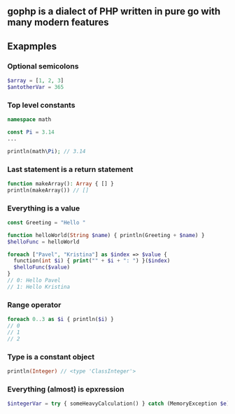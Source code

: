 ## gophp is a dialect of PHP written in pure go with many modern features 

## Exapmples

### Optional semicolons
```php
$array = [1, 2, 3]
$antotherVar = 365
```

### Top level constants
```php
namespace math

const Pi = 3.14
...

println(math\Pi); // 3.14

```

### Last statement is a return statement
```php
function makeArray(): Array { [] }
println(makeArray()) // []
```

### Everything is a value
```php
const Greeting = "Hello "

function helloWorld(String $name) { println(Greeting + $name) }
$helloFunc = helloWorld

foreach ["Pavel", "Kristina"] as $index => $value {
  function(int $i) { print("" + $i + ": ") }($index)
  $helloFunc($value)
}
// 0: Hello Pavel
// 1: Hello Kristina
```

### Range operator
```php
foreach 0..3 as $i { println($i) }
// 0
// 1
// 2
```

### Type is a constant object
```php
println(Integer) // <type 'ClassInteger'>
```

### Everything (almost) is epxression
```php
$integerVar = try { someHeavyCalculation() } catch (MemoryException $e) { 0 }
```
